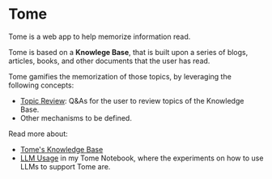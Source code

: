 # Tome

Tome is a web app to help memorize information read. 

Tome is based on a **Knowlege Base**, that is built upon a series of blogs, articles, books, and other documents that the user has read. 

Tome gamifies the memorization of those topics, by leveraging the following concepts: 
* [Topic Review](./docs/topic-review.md): Q&As for the user to review topics of the Knowledge Base. 
* Other mechanisms to be defined.

Read more about: 
* [Tome's Knowledge Base](docs/kb.md)
* [LLM Usage](https://github.com/nicolasances/ml-notebooks/blob/main/toto/tome.ipynb) in my Tome Notebook, where the experiments on how to use LLMs to support Tome are.